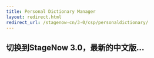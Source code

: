 ```yaml
---
title: Personal Dictionary Manager
layout: redirect.html
redirect_url: /stagenow-cn/3-0/csp/personaldictionary/
---
```


## 切换到StageNow 3.0，最新的中文版...

